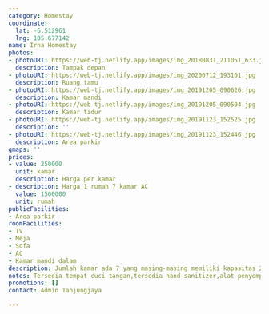 ```yaml
---
category: Homestay
coordinate:
  lat: -6.512961
  lng: 105.677142
name: Irna Homestay
photos:
- photoURI: https://web-tj.netlify.app/images/img_20180831_211051_633.jpg
  description: Tampak depan
- photoURI: https://web-tj.netlify.app/images/img_20200712_193101.jpg
  description: Ruang tamu
- photoURI: https://web-tj.netlify.app/images/img_20191205_090626.jpg
  description: Kamar mandi
- photoURI: https://web-tj.netlify.app/images/img_20191205_090504.jpg
  description: Kamar tidur
- photoURI: https://web-tj.netlify.app/images/img_20191123_152525.jpg
  description: ''
- photoURI: https://web-tj.netlify.app/images/img_20191123_152446.jpg
  description: Area parkir
gmaps: ''
prices:
- value: 250000
  unit: kamar
  description: Harga per kamar
- description: Harga 1 rumah 7 kamar AC
  value: 1500000
  unit: rumah
publicFacilities:
- Area parkir
roomFacilities:
- TV
- Meja
- Sofa
- AC
- Kamar mandi dalam
description: Jumlah kamar ada 7 yang masing-masing memiliki kapasitas 2 orang
notes: Tersedia tempat cuci tangan,tersedia hand sanitizer,alat penyemprot disenfektan
promotions: []
contact: Admin Tanjungjaya

---
```

